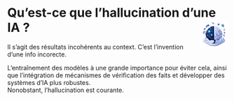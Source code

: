# **Qu’est-ce que l’hallucination d’une IA ?**<a href="../../"><img src="../../../assets/images/ai1.png" alt="Les intelligences artificielles" align="right" height="64px"></a>
Il s’agit des résultats incohérents au context. C’est l’invention d’une info incorecte.
<!-- ## **Il y a diverses hallucinations**
* En répçonse aux question ;
* En génération de texte ;
* En reconnaissance d'images. -->

L’entraînement des modèles à une grande importance pour éviter cela, ainsi que l’intégration de mécanismes de vérification des faits et développer des systèmes d’IA plus robustes.  
Nonobstant, l’hallucination est courante. 